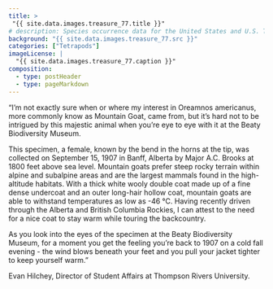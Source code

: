 ```yaml
---
title: >
 "{{ site.data.images.treasure_77.title }}"
# description: Species occurrence data for the United States and U.S. Territories.
background: "{{ site.data.images.treasure_77.src }}"
categories: ["Tetrapods"]
imageLicense: |
  "{{ site.data.images.treasure_77.caption }}"
composition:
  - type: postHeader
  - type: pageMarkdown
---
```


“I’m not exactly sure when or where my interest in Oreamnos americanus, more commonly know as Mountain Goat, came from, but it’s hard not to be intrigued by this majestic animal when you’re eye to eye with it at the Beaty Biodiversity Museum.

This specimen, a female, known by the bend in the horns at the tip, was collected on September 15, 1907 in Banff, Alberta by Major A.C. Brooks at 1800 feet above sea level. Mountain goats prefer steep rocky terrain within alpine and subalpine areas and are the largest mammals found in the high-altitude habitats. With a thick white wooly double coat made up of a fine dense undercoat and an outer long-hair hollow coat, mountain goats are able to withstand temperatures as low as -46 °C. Having recently driven through the Alberta and British Columbia Rockies, I can attest to the need for a nice coat to stay warm while touring the backcountry.

As you look into the eyes of the specimen at the Beaty Biodiversity Museum, for a moment you get the feeling you’re back to 1907 on a cold fall evening - the wind blows beneath your feet and you pull your jacket tighter to keep yourself warm.”

Evan Hilchey, Director of Student Affairs at Thompson Rivers University.